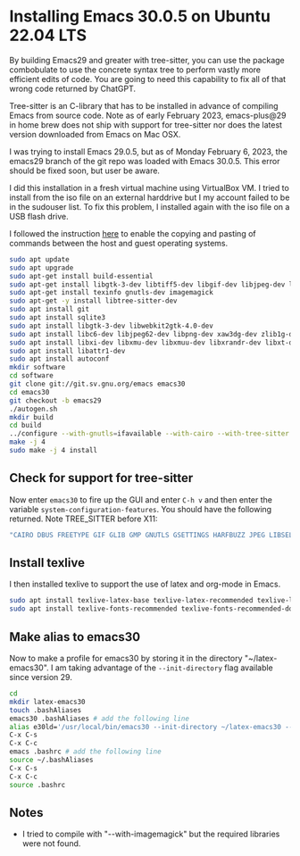 # Installing Emacs 30.0.5 on Ubuntu 22.04 LTS

By building Emacs29 and greater with tree-sitter, you can use the package combobulate  to use the concrete syntax tree to perform vastly more efficient edits of code.
You are going to need this capability to fix all of that wrong code returned by ChatGPT.

Tree-sitter is an C-library that has to be installed in advance of compiling Emacs from source code.
Note as of early February 2023, emacs-plus@29 in home brew does not ship with support for tree-sitter nor does the latest version downloaded from Emacs on Mac OSX.

I was trying to install Emacs 29.0.5, but as of Monday February 6, 2023, the emacs29 branch of the git repo was loaded with Emacs 30.0.5. This error should be fixed soon, but user be aware.

I did this installation in a fresh virtual machine using VirtualBox VM.
I tried to install from the iso file on an external harddrive but I my account failed to be in the sudouser list.
To fix this problem, I installed again with the iso file on a USB flash drive.

I followed the instruction [here](https://www.techrepublic.com/article/how-to-enable-copy-and-paste-in-virtualbox/) to enable the copying and pasting of commands between the host and guest operating systems.

```bash
sudo apt update
sudo apt upgrade
sudo apt-get install build-essential
sudo apt-get install libgtk-3-dev libtiff5-dev libgif-dev libjpeg-dev libpng-dev libxpm-dev libncurses-dev libtiff-dev
sudo apt-get install texinfo gnutls-dev imagemagick
sudo apt-get -y install libtree-sitter-dev
sudo apt install git
sudo apt install sqlite3
sudo apt install libgtk-3-dev libwebkit2gtk-4.0-dev
sudo apt install libc6-dev libjpeg62-dev libpng-dev xaw3dg-dev zlib1g-dev libice-dev libsm-dev libx11-dev libxext-dev
sudo apt install libxi-dev libxmu-dev libxmuu-dev libxrandr-dev libxt-dev libxtst-dev libxv-dev
sudo apt install libattr1-dev
sudo apt install autoconf
mkdir software
cd software
git clone git://git.sv.gnu.org/emacs emacs30
cd emacs30
git checkout -b emacs29
./autogen.sh
mkdir build
cd build
../configure --with-gnutls=ifavailable --with-cairo --with-tree-sitter --program-suffix=30
make -j 4
sudo make -j 4 install
```

## Check for support for tree-sitter

Now enter `emacs30` to fire up the GUI and enter `C-h v`  and then enter the variable `system-configuration-features`.
You should have the following returned. Note TREE_SITTER before X11:

```bash
"CAIRO DBUS FREETYPE GIF GLIB GMP GNUTLS GSETTINGS HARFBUZZ JPEG LIBSELINUX LIBXML2 MODULES NOTIFY INOTIFY PDUMPER PNG SECCOMP SOUND SQLITE3 THREADS TIFF TOOLKIT_SCROLL_BARS TREE_SITTER X11 XAW3D XDBE XIM XINPUT2 XPM LUCID ZLIB"
```

## Install texlive
I then installed texlive to support the use of latex and org-mode in Emacs.

```bash
sudo apt install texlive-latex-base texlive-latex-recommended texlive-latex-recommended-doc texlive-science texlive-science-doc 
sudo apt install texlive-fonts-recommended texlive-fonts-recommended-doc texlive-luatex texlive-xetex
```

## Make alias to emacs30

Now to make a profile for emacs30 by storing it in the directory "~/latex-emacs30".
I am taking advantage of the `--init-directory` flag available since version 29.

```bash
cd
mkdir latex-emacs30
touch .bashAliases
emacs30 .bashAliases # add the following line
alias e30ld='/usr/local/bin/emacs30 --init-directory ~/latex-emacs30 --debug-init' 
C-x C-s
C-x C-c
emacs .bashrc # add the following line
source ~/.bashAliases
C-x C-s
C-x C-c
source .bashrc
```

## Notes

- I tried to compile with "--with-imagemagick" but the required libraries were not found.
